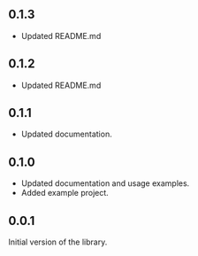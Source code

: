 ## 0.1.3
- Updated README.md

## 0.1.2
- Updated README.md

## 0.1.1
- Updated documentation.

## 0.1.0
- Updated documentation and usage examples.
- Added example project.

## 0.0.1

Initial version of the library.
